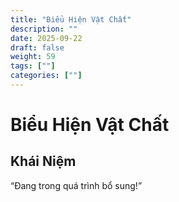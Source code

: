 ```yaml
---
title: "Biểu Hiện Vật Chất"
description: ""
date: 2025-09-22
draft: false
weight: 59
tags: [""]
categories: [""]
---
```


# Biểu Hiện Vật Chất

<!-- **Mã:** 
**Nhóm:**  -->

## Khái Niệm

“Đang trong quá trình bổ sung!”
